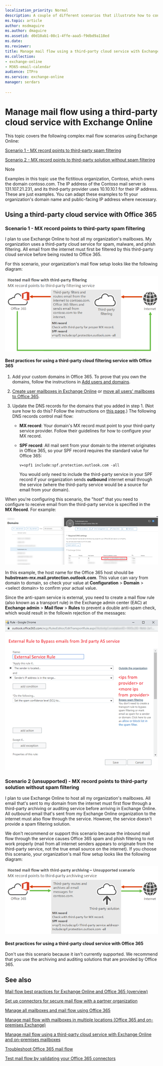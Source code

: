 ```yaml
---
localization_priority: Normal
description: A couple of different scenarios that illustrate how to configure Exchange Online mail flow through a third-party cloud service.
ms.topic: article
author: msdmaguire
ms.author: dmaguire
ms.assetid: d0d10ab1-08c1-4ffe-aaa5-f9dbd9a118ed
ms.date: 
ms.reviewer: 
title: Manage mail flow using a third-party cloud service with Exchange Online
ms.collection: 
- exchange-online
- M365-email-calendar
audience: ITPro
ms.service: exchange-online
manager: serdars

---
```


# Manage mail flow using a third-party cloud service with Exchange Online

This topic covers the following complex mail flow scenarios using Exchange Online:

[Scenario 1 - MX record points to third-party spam filtering](#scenario-1---mx-record-points-to-third-party-spam-filtering)

[Scenario 2 - MX record points to third-party solution without spam filtering](#scenario-2-unsupported---mx-record-points-to-third-party-solution-without-spam-filtering)

> [!NOTE]
> Examples in this topic use the fictitious organization, Contoso, which owns the domain contoso.com. The IP address of the Contoso mail server is 131.107.21.231, and its third-party provider uses 10.10.10.1 for their IP address. These are just examples. You can adapt these examples to fit your organization's domain name and public-facing IP address where necessary.

## Using a third-party cloud service with Office 365

### Scenario 1 - MX record points to third-party spam filtering

I plan to use Exchange Online to host all my organization's mailboxes. My organization uses a third-party cloud service for spam, malware, and phish filtering. All email from the internet must first be filtered by this third-party cloud service before being routed to Office 365.

For this scenario, your organization's mail flow setup looks like the following diagram:

![Mail flow diagram showing inbound email from the internet to a third-party filtering service to Office 365 and from outbound mail from Office 365 to the internet.](../media/a8ee0cd5-6a4c-4e57-9030-0f233def25f3v2.png)

#### Best practices for using a third-party cloud filtering service with Office 365

1. Add your custom domains in Office 365. To prove that you own the domains, follow the instructions in [Add users and domains](https://go.microsoft.com/fwlink/p/?LinkId=708999).

2. [Create user mailboxes in Exchange Online](../recipients-in-exchange-online/create-user-mailboxes.md) or [move all users' mailboxes to Office 365](https://go.microsoft.com/fwlink/p/?LinkId=524030).

3. Update the DNS records for the domains that you added in step 1. (Not sure how to do this? Follow the instructions on [this page](https://go.microsoft.com/fwlink/p/?LinkID=534835).) The following DNS records control mail flow:

   - **MX record**: Your domain's MX record must point to your third-party service provider. Follow their guidelines for how to configure your MX record.

   - **SPF record**: All mail sent from your domain to the internet originates in Office 365, so your SPF record requires the standard value for Office 365:

     ```
     v=spf1 include:spf.protection.outlook.com -all
     ```

     You would only need to include the third-party service in your SPF record if your organization sends **outbound** internet email through the service (where the third-party service would be a source for email from your domain).

When you're configuring this scenario, the "host" that you need to configure to receive email from the third-party service is specified in the **MX Record**. For example:

![Example host name value](../media/ThirdPartyHostconfig.png)

In this example, the host name for the Office 365 host should be **hubstream-mx.mail.protection.outlook.com**. This value can vary from domain to domain, so check your value at **Configuration** \> **Domain** \> \<select domain\> to confirm your actual value.

Since the anti-spam service is external, you need to create a mail flow rule (also known as a transport rule) in the Exchange admin center (EAC) at **Exchange admin** \> **Mail flow** \> **Rules** to prevent a double anti-spam check, which would result in the followin rejection of the messages:

![Mail flow rule to prevent double-scanning](../media/TransportRuleFor3rdParty.png)

### Scenario 2 (unsupported) - MX record points to third-party solution without spam filtering

I plan to use Exchange Online to host all my organization's mailboxes. All email that's sent to my domain from the internet must first flow through a third-party archiving or auditing service before arriving in Exchange Online. All outbound email that's sent from my Exchange Online organization to the internet must also flow through the service. However, the service doesn't provide a spam filtering solution.

We don't recommend or support this scenario because the inbound mail flow through the service causes Office 365 spam and phish filtering to not work properly (mail from all internet senders appears to originate from the third-party service, not the true email source on the internet). If you choose this scenario, your organization's mail flow setup looks like the following diagram:

![Mail flow diagram showing inbound mail from the internet to a third-party solution to Office 365 and outbound mail from Office 365 to the third-party solution to the internet.](../media/05300b2e-1223-4eb2-87df-b3370fac9f91.png)

#### Best practices for using a third-party cloud service with Office 365

Don't use this scenario because it isn't currently supported. We recommend that you use the archiving and auditing solutions that are provided by Office 365.

## See also

[Mail flow best practices for Exchange Online and Office 365 (overview)](mail-flow-best-practices.md)

[Set up connectors for secure mail flow with a partner organization](use-connectors-to-configure-mail-flow/set-up-connectors-for-secure-mail-flow-with-a-partner.md)

[Manage all mailboxes and mail flow using Office 365](manage-mailboxes-with-office-365.md)

[Manage mail flow with mailboxes in multiple locations (Office 365 and on-premises Exchange)](manage-mail-flow-for-multiple-locations.md)

[Manage mail flow using a third-party cloud service with Exchange Online and on-premises mailboxes](manage-mail-flow-on-office-365-and-on-prem.md)

[Troubleshoot Office 365 mail flow](troubleshoot-mail-flow.md)

[Test mail flow by validating your Office 365 connectors](test-mail-flow.md)
